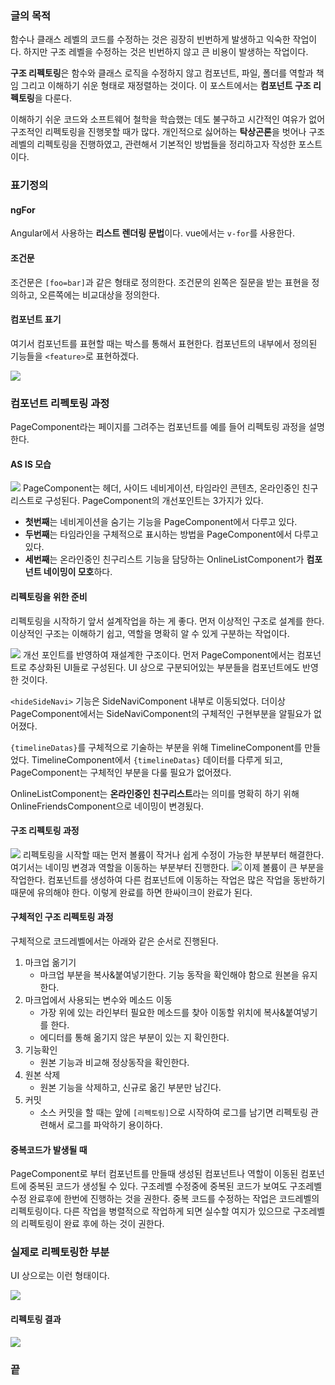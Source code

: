 ### 글의 목적
함수나 클래스 레벨의 코드를 수정하는 것은 굉장히 빈번하게 발생하고 익숙한 작업이다.
하지만 구조 레벨을 수정하는 것은 빈번하지 않고 큰 비용이 발생하는 작업이다.

**구조 리펙토링**은 함수와 클래스 로직을 수정하지 않고
컴포넌트, 파일, 폴더를 역할과 책임 그리고 이해하기 쉬운 형태로 재정렬하는 것이다.
이 포스트에서는 **컴포넌트 구조 리펙토링**을 다룬다.

이해하기 쉬운 코드와 소프트웨어 철학을 학습했는 데도 불구하고 시간적인 여유가 없어
구조적인 리펙토링을 진행못할 때가 많다.
개인적으로 싫어하는 **탁상곤론**을 벗어나 구조레벨의 리펙토링을 진행하였고,
관련해서 기본적인 방법들을 정리하고자 작성한 포스트이다.

### 표기정의
#### ngFor
Angular에서 사용하는 **리스트 렌더링 문법**이다. vue에서는 `v-for`를 사용한다.

#### 조건문
조건문은 `[foo=bar]`과 같은 형태로 정의한다.
조건문의 왼쪽은 질문을 받는 표현을 정의하고, 오른쪽에는 비교대상을 정의한다.

#### 컴포넌트 표기
여기서 컴포넌트를 표현할 때는 박스를 통해서 표현한다. 컴포넌트의 내부에서 정의된 기능들을 `<feature>`로 표현하겠다.

![](https://chodragon9.github.io/assets/img/structure-refactoring/1.png)

### 컴포넌트 리펙토링 과정
PageComponent라는 페이지를 그려주는 컴포넌트를 예를 들어 리펙토링 과정을 설명한다.

#### AS IS 모습
![](https://chodragon9.github.io/assets/img/structure-refactoring/2.png)
PageComponent는 헤더, 사이드 네비게이션, 타임라인 콘텐츠, 온라인중인 친구리스트로 구성된다.
PageComponent의 개선포인트는 3가지가 있다.

- **첫번째**는 네비게이션을 숨기는 기능을 PageComponent에서 다루고 있다.
- **두번째**는 타임라인을 구체적으로 표시하는 방법을 PageComponent에서 다루고 있다.
- **세번째**는 온라인중인 친구리스트 기능을 담당하는 OnlineListComponent가 **컴포넌트 네이밍이 모호**하다.

#### 리펙토링을 위한 준비
리펙토링을 시작하기 앞서 설계작업을 하는 게 좋다. 먼저 이상적인 구조로 설계를 한다.
이상적인 구조는 이해하기 쉽고, 역할을 명확히 알 수 있게 구분하는 작업이다.

![](https://chodragon9.github.io/assets/img/structure-refactoring/3.png)
개선 포인트를 반영하여 재설계한 구조이다. 먼저 PageComponent에서는 컴포넌트로 추상화된 UI들로 구성된다.
UI 상으로 구분되어있는 부분들을 컴포넌트에도 반영한 것이다.

`<hideSideNavi>` 기능은 SideNaviComponent 내부로 이동되었다.
더이상 PageComponent에서는 SideNaviComponent의 구체적인 구현부분을 알필요가 없어졌다.

`{timelineDatas}`를 구체적으로 기술하는 부분을 위해 TimelineComponent를 만들었다.
TimelineComponent에서 `{timelineDatas}` 데이터를 다루게 되고,
PageComponent는 구체적인 부분을 다룰 필요가 없어졌다. 

OnlineListComponent는 **온라인중인 친구리스트**라는 의미를 명확히 하기 위해
OnlineFriendsComponent으로 네이밍이 변경됬다.

#### 구조 리펙토링 과정
![](https://chodragon9.github.io/assets/img/structure-refactoring/4.png)
리펙토링을 시작할 때는 먼저 볼륨이 작거나 쉽게 수정이 가능한 부분부터 해결한다.
여기서는 네이밍 변경과 역할을 이동하는 부분부터 진행한다.
![](https://chodragon9.github.io/assets/img/structure-refactoring/5.png)
이제 볼륨이 큰 부분을 작업한다. 컴포넌트를 생성하여 다른 컴포넌트에 이동하는 작업은 많은 작업을 동반하기 때문에 유의해야 한다.
이렇게 완료를 하면 한싸이크이 완료가 된다.

#### 구체적인 구조 리펙토링 과정
구체적으로 코드레벨에서는 아래와 같은 순서로 진행된다.
1. 마크업 옮기기
   - 마크업 부분을 복사&붙여넣기한다. 기능 동작을 확인해야 함으로 원본을 유지한다.
2. 마크업에서 사용되는 변수와 메소드 이동
   - 가장 위에 있는 라인부터 필요한 메소드를 찾아 이동할 위치에 복사&붙여넣기를 한다.
   - 에디터를 통해 옮기지 않은 부분이 있는 지 확인한다.
3. 기능확인
   - 원본 기능과 비교해 정상동작을 확인한다.
4. 원본 삭제
   - 원본 기능을 삭제하고, 신규로 옮긴 부분만 남긴다.
5. 커밋
   - 소스 커밋을 할 때는 앞에 `[리펙토링]`으로 시작하여 로그를 남기면 리펙토링 관련해서 로그를 파악하기 용이하다.
   
#### 중복코드가 발생될 때
PageComponent로 부터 컴포넌트를 만들때 생성된 컴포넌트나 역할이 이동된 컴포넌트에 중복된 코드가 생성될 수 있다.
구조레벨 수정중에 중복된 코드가 보여도 구조레벨 수정 완료후에 한번에 진행하는 것을 권한다.
중복 코드를 수정하는 작업은 코드레벨의 리펙토링이다.
다른 작업을 병렬적으로 작업하게 되면 실수할 여지가 있으므로 구조레벨의 리펙토링이 완료 후에 하는 것이 권한다.

### 실제로 리펙토링한 부분
UI 상으로는 이런 형태이다.

![](https://chodragon9.github.io/assets/img/structure-refactoring/6.png)
#### 리펙토링 결과
![](https://chodragon9.github.io/assets/img/structure-refactoring/7.png)

### 끝